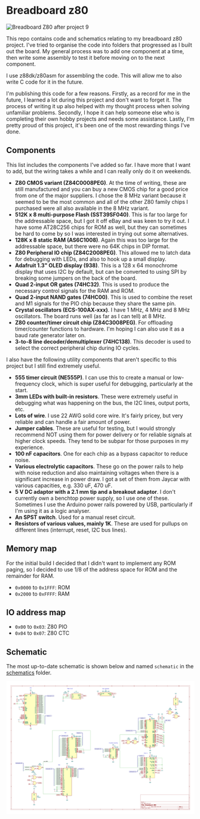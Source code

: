 # Breadboard z80

![Breadboard Z80 after project 9](./images/after-project-9.jpg)

This repo contains code and schematics relating to my breadboard z80 project. I've tried to organise the code into folders that progressed as I built out the board. My general process was to add one component at a time, then write some assembly to test it before moving on to the next component.

I use z88dk/z80asm for assembling the code. This will allow me to also write C code for it in the future.

I'm publishing this code for a few reasons. Firstly, as a record for me in the future, I learned a lot during this project and don't want to forget it. The process of writing it up also helped with my thought process when solving unfamiliar problems. Secondly, I hope it can help someone else who is completing their own hobby projects and needs some assistance. Lastly, I'm pretty proud of this project, it's been one of the most rewarding things I've done.

## Components

This list includes the components I've added so far. I have more that I want to add, but the wiring takes a while and I can really only do it on weekends.

* **Z80 CMOS variant (Z84C0008PEG)**. At the time of writing, these are still manufactured and you can buy a new CMOS chip for a good price from one of the major suppliers. I chose the 8 MHz variant because it seemed to be the most common and all of the other Z80 family chips I purchased were all also available in the 8 MHz variant.
* **512K x 8 multi-purpose Flash (SST39SF040)**. This is far too large for the addressable space, but I got it off eBay and was keen to try it out. I have some AT28C256 chips for ROM as well, but they can sometimes be hard to come by so I was interested in trying out some alternatives.
* **128K x 8 static RAM (AS6C1008)**. Again this was too large for the addressable space, but there were no 64K chips in DIP format.
* **Z80 Peripheral IO chip (Z84C2008PEG)**. This allowed me to latch data for debugging with LEDs, and also to hook up a small display.
* **Adafruit 1.3" OLED display (938)**. This is a 128 x 64 monochrome display that uses I2C by default, but can be converted to using SPI by breaking some jumpers on the back of the board.
* **Quad 2-input OR gates (74HC32)**. This is used to produce the necessary control signals for the RAM and ROM.
* **Quad 2-input NAND gates (74HC00)**. This is used to combine the reset and M1 signals for the PIO chip because they share the same pin.
* **Crystal oscillators (ECS-100AX-xxx)**. I have 1 MHz, 4 MHz and 8 MHz oscillators. The board runs well (as far as I can tell) at 8 MHz.
* **Z80 counter/timer circuit chip (Z84C3008PEG)**. For offloading timer/counter functions to hardware. I'm hoping I can also use it as a baud rate generator later on.
* **3-to-8 line decoder/demultiplexer (74HC138)**. This decoder is used to select the correct peripheral chip during IO cycles.

I also have the following utility components that aren't specific to this project but I still find extremely useful.

* **555 timer circuit (NE555P)**. I can use this to create a manual or low-frequency clock, which is super useful for debugging, particularly at the start.
* **3mm LEDs with built-in resistors**. These were extremely useful in debugging what was happening on the bus, the I2C lines, output ports, etc.
* **Lots of wire**. I use 22 AWG solid core wire. It's fairly pricey, but very reliable and can handle a fair amount of power.
* **Jumper cables**. These are useful for testing, but I would strongly recommend NOT using them for power delivery or for reliable signals at higher clock speeds. They tend to be subpar for those purposes in my experience.
* **100 nF capacitors**. One for each chip as a bypass capacitor to reduce noise.
* **Various electrolytic capacitors**. These go on the power rails to help with noise reduction and also maintaining voltages when there is a significant increase in power draw. I got a set of them from Jaycar with various capacities, e.g. 330 uF, 470 uF.
* **5 V DC adaptor with a 2.1 mm tip and a breakout adaptor**. I don't currently own a benchtop power supply, so I use one of these. Sometimes I use the Arduino power rails powered by USB, particularly if I'm using it as a logic analyser.
* **An SPST switch**. Used for a manual reset circuit.
* **Resistors of various values, mainly 1K**. These are used for pullups on different lines (interrupt, reset, I2C bus lines).

## Memory map

For the initial build I decided that I didn't want to implement any ROM paging, so I decided to use 1/8 of the address space for ROM and the remainder for RAM.

* `0x0000` to `0x1FFF`: ROM
* `0x2000` to `0xFFFF`: RAM

## IO address map

* `0x00` to `0x03`: Z80 PIO
* `0x04` to `0x07`: Z80 CTC

## Schematic

The most up-to-date schematic is shown below and named `schematic` in the [schematics](./schematics) folder.

![schematic](./schematics/schematic.png)

